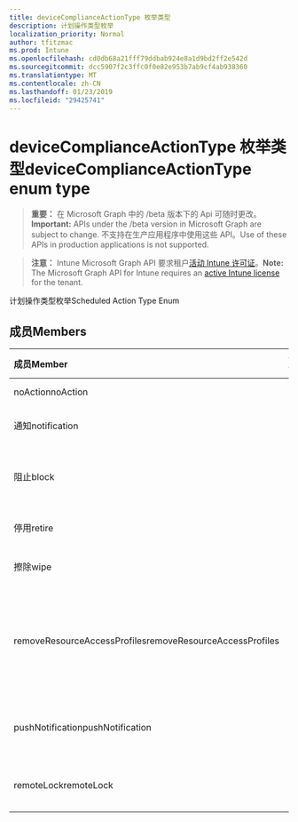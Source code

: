 ```yaml
---
title: deviceComplianceActionType 枚举类型
description: 计划操作类型枚举
localization_priority: Normal
author: tfitzmac
ms.prod: Intune
ms.openlocfilehash: cd0db68a21fff79ddbab924e8a1d9bd2ff2e542d
ms.sourcegitcommit: dcc5907f2c3ffc0f0e82e953b7ab9cf4ab938360
ms.translationtype: MT
ms.contentlocale: zh-CN
ms.lasthandoff: 01/23/2019
ms.locfileid: "29425741"
---
```

# <a name="devicecomplianceactiontype-enum-type"></a><span data-ttu-id="76c3d-103">deviceComplianceActionType 枚举类型</span><span class="sxs-lookup"><span data-stu-id="76c3d-103">deviceComplianceActionType enum type</span></span>

> <span data-ttu-id="76c3d-104">**重要：** 在 Microsoft Graph 中的 /beta 版本下的 Api 可随时更改。</span><span class="sxs-lookup"><span data-stu-id="76c3d-104">**Important:** APIs under the /beta version in Microsoft Graph are subject to change.</span></span> <span data-ttu-id="76c3d-105">不支持在生产应用程序中使用这些 API。</span><span class="sxs-lookup"><span data-stu-id="76c3d-105">Use of these APIs in production applications is not supported.</span></span>

> <span data-ttu-id="76c3d-106">**注意：** Intune Microsoft Graph API 要求租户[活动 Intune 许可证](https://go.microsoft.com/fwlink/?linkid=839381)。</span><span class="sxs-lookup"><span data-stu-id="76c3d-106">**Note:** The Microsoft Graph API for Intune requires an [active Intune license](https://go.microsoft.com/fwlink/?linkid=839381) for the tenant.</span></span>

<span data-ttu-id="76c3d-107">计划操作类型枚举</span><span class="sxs-lookup"><span data-stu-id="76c3d-107">Scheduled Action Type Enum</span></span>

## <a name="members"></a><span data-ttu-id="76c3d-108">成员</span><span class="sxs-lookup"><span data-stu-id="76c3d-108">Members</span></span>
|<span data-ttu-id="76c3d-109">成员</span><span class="sxs-lookup"><span data-stu-id="76c3d-109">Member</span></span>|<span data-ttu-id="76c3d-110">值</span><span class="sxs-lookup"><span data-stu-id="76c3d-110">Value</span></span>|<span data-ttu-id="76c3d-111">说明</span><span class="sxs-lookup"><span data-stu-id="76c3d-111">Description</span></span>|
|:---|:---|:---|
|<span data-ttu-id="76c3d-112">noAction</span><span class="sxs-lookup"><span data-stu-id="76c3d-112">noAction</span></span>|<span data-ttu-id="76c3d-113">0</span><span class="sxs-lookup"><span data-stu-id="76c3d-113">0</span></span>|<span data-ttu-id="76c3d-114">任何操作</span><span class="sxs-lookup"><span data-stu-id="76c3d-114">No Action</span></span>|
|<span data-ttu-id="76c3d-115">通知</span><span class="sxs-lookup"><span data-stu-id="76c3d-115">notification</span></span>|<span data-ttu-id="76c3d-116">1</span><span class="sxs-lookup"><span data-stu-id="76c3d-116">1</span></span>|<span data-ttu-id="76c3d-117">发送通知</span><span class="sxs-lookup"><span data-stu-id="76c3d-117">Send Notification</span></span>|
|<span data-ttu-id="76c3d-118">阻止</span><span class="sxs-lookup"><span data-stu-id="76c3d-118">block</span></span>|<span data-ttu-id="76c3d-119">2</span><span class="sxs-lookup"><span data-stu-id="76c3d-119">2</span></span>|<span data-ttu-id="76c3d-120">阻止 AAD 中的设备</span><span class="sxs-lookup"><span data-stu-id="76c3d-120">Block the device in AAD</span></span>|
|<span data-ttu-id="76c3d-121">停用</span><span class="sxs-lookup"><span data-stu-id="76c3d-121">retire</span></span>|<span data-ttu-id="76c3d-122">3</span><span class="sxs-lookup"><span data-stu-id="76c3d-122">3</span></span>|<span data-ttu-id="76c3d-123">停用设备</span><span class="sxs-lookup"><span data-stu-id="76c3d-123">Retire the device</span></span>|
|<span data-ttu-id="76c3d-124">擦除</span><span class="sxs-lookup"><span data-stu-id="76c3d-124">wipe</span></span>|<span data-ttu-id="76c3d-125">4</span><span class="sxs-lookup"><span data-stu-id="76c3d-125">4</span></span>|<span data-ttu-id="76c3d-126">擦除设备</span><span class="sxs-lookup"><span data-stu-id="76c3d-126">Wipe the device</span></span>|
|<span data-ttu-id="76c3d-127">removeResourceAccessProfiles</span><span class="sxs-lookup"><span data-stu-id="76c3d-127">removeResourceAccessProfiles</span></span>|<span data-ttu-id="76c3d-128">5</span><span class="sxs-lookup"><span data-stu-id="76c3d-128">5</span></span>|<span data-ttu-id="76c3d-129">从设备中删除资源访问配置文件</span><span class="sxs-lookup"><span data-stu-id="76c3d-129">Remove Resource Access Profiles from the device</span></span>|
|<span data-ttu-id="76c3d-130">pushNotification</span><span class="sxs-lookup"><span data-stu-id="76c3d-130">pushNotification</span></span>|<span data-ttu-id="76c3d-131">9</span><span class="sxs-lookup"><span data-stu-id="76c3d-131">9</span></span>|<span data-ttu-id="76c3d-132">向设备发送推送通知</span><span class="sxs-lookup"><span data-stu-id="76c3d-132">Send push notification to device</span></span>|
|<span data-ttu-id="76c3d-133">remoteLock</span><span class="sxs-lookup"><span data-stu-id="76c3d-133">remoteLock</span></span>|<span data-ttu-id="76c3d-134">10</span><span class="sxs-lookup"><span data-stu-id="76c3d-134">10</span></span>|<span data-ttu-id="76c3d-135">远程锁定设备</span><span class="sxs-lookup"><span data-stu-id="76c3d-135">Remotely lock the device</span></span>|




